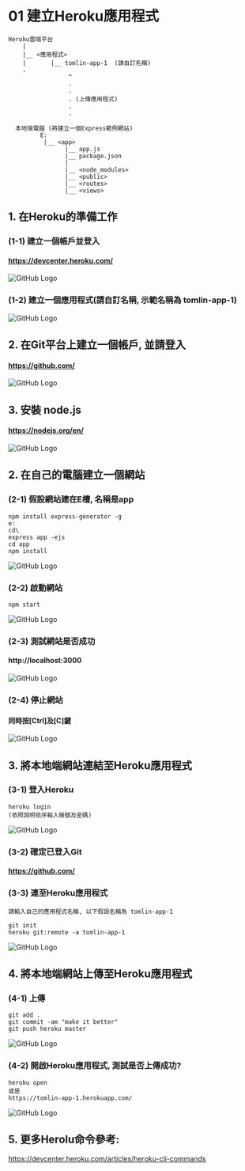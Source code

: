 # 01 建立Heroku應用程式

```                                 
Heroku雲端平台        
    |
    |__ <應用程式>
    |       |__ tomlin-app-1  (請自訂名稱)  
    .                      
                 ^                
                 .
                 .
                 . (上傳應用程式)
                 .
                 .
      
  本地端電腦 (將建立一個Express範例網站)
         E:
          |__ <app>
                |__ app.js
                |__ package.json
                |
                |__ <node_modules>
                |__ <public>
                |__ <routes>
                |__ <views>
```

## 1. 在Heroku的準備工作

### (1-1) 建立一個帳戶並登入

#### https://devcenter.heroku.com/
![GitHub Logo](/imgs/1-1-1.jpg)


### (1-2) 建立一個應用程式(請自訂名稱, 示範名稱為 tomlin-app-1)
![GitHub Logo](/imgs/1-3-2.jpg)


## 2. 在Git平台上建立一個帳戶, 並請登入

#### https://github.com/
![GitHub Logo](/imgs/1-1-2.jpg)


## 3. 安裝 node.js

#### https://nodejs.org/en/
![GitHub Logo](/imgs/1-1-3.jpg)




## 2. 在自己的電腦建立一個網站

### (2-1) 假設網站建在E槽, 名稱是app

```
npm install express-generator -g
e:
cd\
express app -ejs
cd app
npm install
```

![GitHub Logo](/imgs/1-2-1.jpg)



### (2-2) 啟動網站

```
npm start
```
![GitHub Logo](/imgs/1-2-2.jpg)



### (2-3) 測試網站是否成功

#### http://localhost:3000
![GitHub Logo](/imgs/1-2-3.jpg)



### (2-4) 停止網站

#### 同時按[Ctrl]及[C]鍵
![GitHub Logo](/imgs/1-2-4.jpg)







## 3. 將本地端網站連結至Heroku應用程式

### (3-1) 登入Heroku
```
heroku login
(依照說明依序輸入帳號及密碼)
```

![GitHub Logo](/imgs/1-4-1.jpg)



### (3-2) 確定已登入Git
#### https://github.com/


### (3-3) 連至Heroku應用程式
```
請輸入自己的應用程式名稱, 以下假設名稱為 tomlin-app-1
```

```
git init
heroku git:remote -a tomlin-app-1
```
![GitHub Logo](/imgs/1-4-3.jpg)




## 4. 將本地端網站上傳至Heroku應用程式

### (4-1) 上傳
```
git add .
git commit -am "make it better"
git push heroku master
```

![GitHub Logo](/imgs/1-5-1.jpg)



### (4-2) 開啟Heroku應用程式, 測試是否上傳成功? 
```
heroku open
或是
https://tomlin-app-1.herokuapp.com/
```

![GitHub Logo](/imgs/1-5-2.jpg)





## 5. 更多Herolu命令參考:
https://devcenter.heroku.com/articles/heroku-cli-commands
